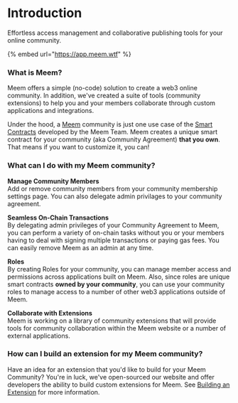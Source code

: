 # Introduction

Effortless access management and collaborative publishing tools for your online community.

{% embed url="https://app.meem.wtf" %}

### What is Meem?

Meem offers a simple (no-code) solution to create a web3 online community. In addition, we've created a suite of tools (community extensions) to help you and your members collaborate through custom applications and integrations.

Under the hood, a [Meem](https://clubs.link) community is just one use case of the [Smart Contracts](../meem-contracts/meem-smart-contracts.md) developed by the Meem Team. Meem creates a unique smart contract for your community (aka Community Agreement) **that you own**. That means if you want to customize it, you can!



### What can I do with my Meem community?

**Manage Community Members**\
Add or remove community members from your community membership settings page. You can also delegate admin privilages to your community agreement.

**Seamless On-Chain Transactions**\
By delegating admin privileges of your Community Agreement to Meem, you can perform a variety of on-chain tasks without you or your members having to deal with signing multiple transactions or paying gas fees. You can easily remove Meem as an admin at any time.

**Roles**\
By creating Roles for your community, you can manage member access and permissions across applications built on Meem. Also, since roles are unique smart contracts **owned by your community**, you can use your community roles to manage access to a number of other web3 applications outside of Meem.

**Collaborate with Extensions**\
Meem is working on a library of community extensions that will provide tools for community collaboration within the Meem website or a number of external applications.

###

### How can I build an extension for my Meem community?

Have an idea for an extension that you'd like to build for your Meem Community? You're in luck, we've open-sourced our website and offer developers the ability to build custom extensions for Meem. See [Building an Extension](developers/extensions/) for more information.
